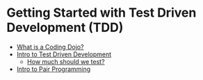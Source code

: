 # Getting Started with Test Driven Development (TDD)

- [What is a Coding Dojo?](./coding-dojo.md)
- [Intro to Test Driven Development](./test-driven-development.md)
    - [How much should we test?](./test-driven-development.md#how-much-should-we-test)
- [Intro to Pair Programming](./pair-programming.md)
